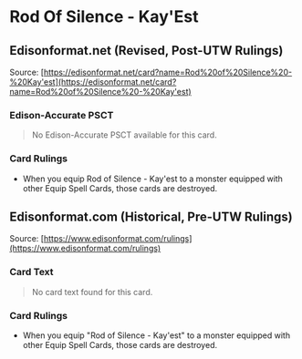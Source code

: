 # Rod Of Silence - Kay'Est

## Edisonformat.net (Revised, Post-UTW Rulings)

Source: [https://edisonformat.net/card?name=Rod%20of%20Silence%20-%20Kay'est](https://edisonformat.net/card?name=Rod%20of%20Silence%20-%20Kay'est)

### Edison-Accurate PSCT

> No Edison-Accurate PSCT available for this card.

### Card Rulings

*   When you equip Rod of Silence - Kay'est to a monster equipped with other Equip Spell Cards, those cards are destroyed.


## Edisonformat.com (Historical, Pre-UTW Rulings)

Source: [https://www.edisonformat.com/rulings](https://www.edisonformat.com/rulings)

### Card Text

> No card text found for this card.

### Card Rulings

*   When you equip "Rod of Silence - Kay'est" to a monster equipped with other Equip Spell Cards, those cards are destroyed.


